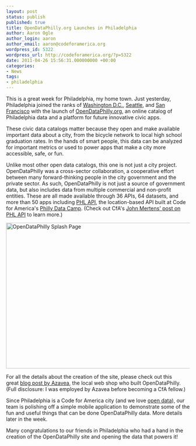 ```yaml
---
layout: post
status: publish
published: true
title: OpenDataPhilly.org Launches in Philadelphia
author: Aaron Ogle
author_login: aaron
author_email: aaron@codeforamerica.org
wordpress_id: 5322
wordpress_url: http://codeforamerica.org/?p=5322
date: 2011-04-26 15:56:31.000000000 +00:00
categories:
- News
tags:
- philadelphia
---
```

This is a great week for Philadelphia, my home town. Just yesterday, Philadelphia joined the ranks of <a title="DC Data Catalog" href="http://data.dc.gov/" target="_blank">Washington D.C.</a>, <a title="Data.Seattle.Gov" href="http://data.seattle.gov/" target="_blank">Seattle</a>, and <a title="DataSF" href="http://datasf.org/" target="_blank">San Francisco</a> with the launch of <a title="OpenDataPhilly" href="http://opendataphilly.org/" target="_blank">OpenDataPhilly.org</a>, an online catalog of Philadelphia data and a platform for future innovative civic apps.

These civic data catalogs matter because they open and make available important data about a city, from the bicycle network to local high school graduation rates. In the hands of smart people, this data can be analyzed for important metrics or used to power apps that make a city more accessible, safe, or fun.

Unlike most other open data catalogs, this one is not just a city project. OpenDataPhilly was a cross-sector collaboration, a cooperative effort between many forward-thinking people in the city government and the private sector. As such, OpenDataPhilly is not just a source of government data, but also includes data from multiple commercial and non-profit entities. These are all made available through 36 APIs, 64 datasets, and more than 50 apps including <a title="PHL API" href="http://phlapi.com/" target="_blank">PHL API</a>, the location-based API built at Code for America's <a title="The CfA Effect" href="http://codeforamerica.org/2011/03/02/technically-philly-on-philadelphia-datacamp-1-day-25-people-4-apps/" target="_blank">Philly Data Camp</a>. (Check out CfA's <a href="http://codeforamerica.org/2011/04/25/phl-api-arrives/">John Mertens' post on PHL API</a> to learn more.)

<a href="http://opendataphilly.org/"><img class="alignnone size-full wp-image-5332" title="OpenDataPhilly Splash" src="http://codeforamerica.org/wp-content/uploads/2011/04/Screen-shot-2011-04-25-at-3.35.41-PM.png" alt="OpenDataPhilly Splash Page" width="625" height="399" /></a>

For all the details about the creation of the site, please check out this great <a title="OpenDataPhilly Launches Today - Azavea" href="http://www.azavea.com/blogs/atlas/2011/04/opendataphilly-org-launches-today/" target="_blank">blog post by Azavea</a>, the local web shop who built OpenDataPhilly. (Full disclosure: I was employed by Azavea before becoming a CfA fellow.)

Since Philadelphia is a Code for America city (and we love <a title="Openness" href="http://codeforamerica.org/issues/openness">open data</a>), our team is polishing off a simple mobile application to demonstrate some of the fun and useful things that can be done OpenDataPhilly data. More details later in the week.

Many congratulations to our friends in Philadelphia who had a hand in the creation of the OpenDataPhilly site and opening the data that powers it!
